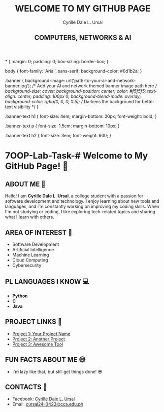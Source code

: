 <!DOCTYPE html>
<html lang="en">
<head>
    <meta charset="UTF-8">
    <meta name="viewport" content="width=device-width, initial-scale=1.0">
    <title>GitHub Banner</title>
    <link rel="stylesheet" href="styles.css">
</head>
<body>
    <header class="banner">
        <div class="banner-text">
            <h1>WELCOME TO MY GITHUB PAGE</h1>
            <p>Cyrille Dale L. Ursal</p>
            <h2>COMPUTERS, NETWORKS & AI</h2>
        </div>
    </header>
</body>
</html>
* {
    margin: 0;
    padding: 0;
    box-sizing: border-box;
}

body {
    font-family: 'Arial', sans-serif;
    background-color: #0d1b2a;
}

.banner {
    background-image: url('path-to-your-ai-and-network-banner.jpg'); /* Add your AI and network themed banner image path here */
    background-size: cover;
    background-position: center;
    color: #f5f5f5;
    text-align: center;
    padding: 100px 0;
    background-blend-mode: overlay;
    background-color: rgba(0, 0, 0, 0.5); /* Darkens the background for better text visibility */
}

.banner-text h1 {
    font-size: 4em;
    margin-bottom: 20px;
    font-weight: bold;
}

.banner-text p {
    font-size: 1.5em;
    margin-bottom: 10px;
}

.banner-text h2 {
    font-size: 3em;
    font-weight: 600;
}


# 7OOP-Lab-Task-# **Welcome to My GitHub Page!** 🎉

## **ABOUT ME** 👋

Hello! I am **Cyrille Dale L. Ursal**, a college student with a passion for software development and technology. I enjoy learning about new tools and languages, and I’m constantly working on improving my coding skills. When I'm not studying or coding, I like exploring tech-related topics and sharing what I learn with others.

## **AREA OF INTEREST** 🎯

- Software Development
- Artificial Intelligence
- Machine Learning
- Cloud Computing
- Cybersecurity

## **PL LANGUAGES I KNOW** 💻

- **Python**
- **C**
- **Java**

## **PROJECT LINKS** 🚀

- [Project 1: Your Project Name](link-to-project)
- [Project 2: Another Project](link-to-project)
- [Project 3: Awesome Tool](link-to-project)

## **FUN FACTS ABOUT ME** 😅

- I'm lazy like that, but still get things done! 😎

## **CONTACTS** 📱

- Facebook: [Cyrille Dale L. Ursal](https://www.facebook.com/dale.ursal.7)  
- Email: [cursal24-0423@cca.edu.ph](mailto:cursal24-0423@cca.edu.ph)



